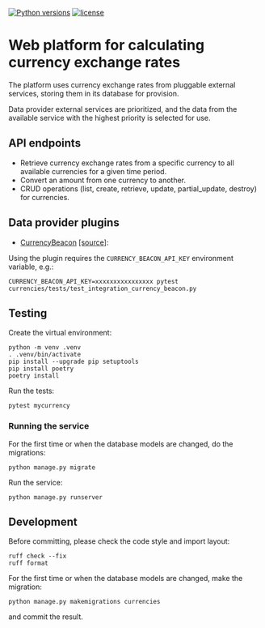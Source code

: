 [![Python versions](https://img.shields.io/badge/python-3.11-blue.svg)](https://www.python.org/downloads/)
[![license](https://img.shields.io/badge/License-MIT-blue.svg)](https://opensource.org/licenses/MIT)

# Web platform for calculating currency exchange rates

The platform uses currency exchange rates from pluggable external services,
storing them in its database for provision.

Data provider external services are prioritized, and the data from the available service
with the highest priority is selected for use.

## API endpoints

- Retrieve currency exchange rates from a specific currency to all available currencies for a given time period.
- Convert an amount from one currency to another.
- CRUD operations (list, create, retrieve, update, partial_update, destroy) for currencies.

## Data provider plugins

- [CurrencyBeacon](https://currencybeacon.com/api-documentation) [[source]](mycurrency/providers/CurrencyBeacon/__init__.py):

Using the plugin requires the `CURRENCY_BEACON_API_KEY` environment variable, e.g.:
```
CURRENCY_BEACON_API_KEY=xxxxxxxxxxxxxxxx pytest currencies/tests/test_integration_currency_beacon.py
```

## Testing

Create the virtual environment:
```
python -m venv .venv
. .venv/bin/activate
pip install --upgrade pip setuptools
pip install poetry
poetry install
```
Run the tests:
```
pytest mycurrency
```

### Running the service

For the first time or when the database models are changed, do the migrations:
```
python manage.py migrate
```
Run the service:
```
python manage.py runserver
```

## Development

Before committing, please check the code style and import layout:
```
ruff check --fix
ruff format
```
For the first time or when the database models are changed, make the migration:
```
python manage.py makemigrations currencies
```
and commit the result.
